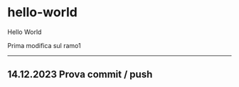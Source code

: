 # hello-world
Hello World

Prima modifica sul ramo1

---------------
14.12.2023
Prova commit / push 
---------------
